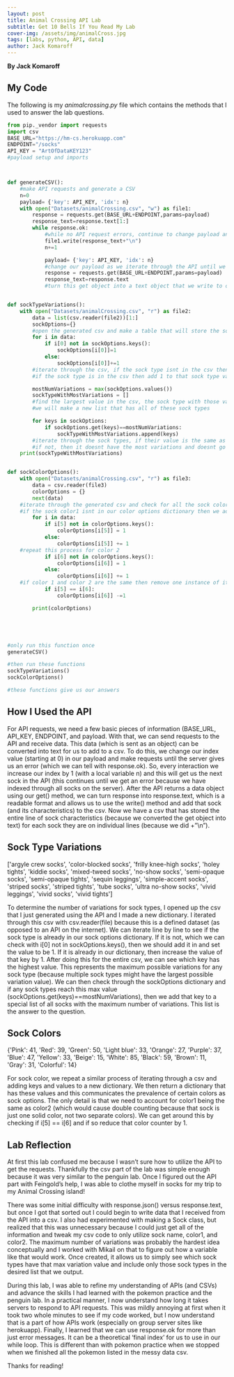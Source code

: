 ```yaml
---
layout: post
title: Animal Crossing API Lab
subtitle: Get 10 Bells If You Read My Lab
cover-img: /assets/img/animalCross.jpg
tags: [labs, python, API, data]
author: Jack Komaroff
---
```

**By Jack Komaroff**

## My Code

The following is my *animalcrossing.py* file which contains the methods that I used to answer the lab questions.

```py
from pip._vendor import requests
import csv
BASE_URL="https://hm-cs.herokuapp.com"
ENDPOINT="/socks"
API_KEY = "ArtOfDataKEY123"
#payload setup and imports



def generateCSV():
    #make API requests and generate a CSV
    n=0
    payload= {'key': API_KEY, 'idx': n}
    with open("Datasets/animalCrossing.csv", "w") as file1:
        response = requests.get(BASE_URL+ENDPOINT,params=payload)
        response_text=response.text[1:]
        while response.ok:
            #while no API request errors, continue to change payload and get new socks items
            file1.write(response_text+"\n")
            n+=1

            payload= {'key': API_KEY, 'idx': n}
            #change our payload as we iterate through the API until we get errors and no more socks are left
            response = requests.get(BASE_URL+ENDPOINT,params=payload)
            response_text=response.text
            #turn this get object into a text object that we write to our csv


def sockTypeVariations():
    with open("Datasets/animalCrossing.csv", "r") as file2:
        data = list(csv.reader(file2))[1:]
        sockOptions={}
        #open the generated csv and make a table that will store the sock types
        for i in data:
            if i[0] not in sockOptions.keys():
                sockOptions[i[0]]=1
            else:
                sockOptions[i[0]]+=1
        #iterate through the csv, if the sock type isnt in the csv then add its type to the csv
        #if the sock type is in the csv then add 1 to that sock type value

        mostNumVariations = max(sockOptions.values())
        sockTypeWithMostVariations = []
        #find the largest value in the csv, the sock type with those values have the most possible variations
        #we will make a new list that has all of these sock types

        for keys in sockOptions:
            if sockOptions.get(keys)==mostNumVariations:
                sockTypeWithMostVariations.append(keys)
        #iterate through the sock types, if their value is the same as the max variation value, then add it to our special list
        #if not, then it doesnt have the most variations and doesnt go in the special list
    print(sockTypeWithMostVariations)


def sockColorOptions():
    with open("Datasets/animalCrossing.csv", "r") as file3:
        data = csv.reader(file3)
        colorOptions = {}
        next(data)
    #iterate through the generated csv and check for all the sock colors
    #if the sock color1 isnt in our color options dictionary then we add it, if it is there then increase our count of that color by 1
        for i in data:
            if i[5] not in colorOptions.keys():
                colorOptions[i[5]] = 1
            else:
                colorOptions[i[5]] += 1
    #repeat this process for color 2
            if i[6] not in colorOptions.keys():
                colorOptions[i[6]] = 1
            else:
                colorOptions[i[6]] += 1
    #if color 1 and color 2 are the same then remove one instance of it so we dont double count
            if i[5] == i[6]:
                colorOptions[i[6]] -=1 

        print(colorOptions)





#only run this function once
generateCSV()

#then run these functions
sockTypeVariations()
sockColorOptions()

#these functions give us our answers
```
## How I Used the API

For API requests, we need a few basic pieces of information (BASE_URL, API_KEY, ENDPOINT, and payload. With that, we can send requests to the API and receive data. This data (which is sent as an object) can be converted into text for us to add to a csv. To do this, we change our index value (starting at 0) in our payload and make requests until the server gives us an error (which we can tell with response.ok). So, every interaction we increase our index by 1 (with a local variable n) and this will get us the next sock in the API (this continues until we get an error because we have indexed through all socks on the server). After the API returns a data object using our get() method, we can turn response into response.text, which is a readable format and allows us to use the write() method and add that sock (and its characteristics) to the csv. Now we have a csv that has stored the entire line of sock characteristics (because we converted the get object into text) for each sock they are on individual lines (because we did +”\n”). 

## Sock Type Variations

['argyle crew socks', 'color-blocked socks', 'frilly knee-high socks', 'holey tights', 'kiddie socks', 'mixed-tweed socks', 'no-show socks', 'semi-opaque socks', 'semi-opaque tights', 'sequin leggings', 'simple-accent socks', 'striped socks', 'striped tights', 'tube socks', 'ultra no-show socks', 'vivid leggings', 'vivid socks', 'vivid tights']

To determine the number of variations for sock types, I opened up the csv that I just generated using the API and I made a new dictionary. I iterated through this csv with csv.reader(file) because this is a defined dataset (as opposed to an API on the internet). We can iterate line by line to see if the sock type is already in our sock options dictionary. If it is not, which we can check with i[0] not in sockOptions.keys(), then we should add it in and set the value to be 1. If it is already in our dictionary, then increase the value of that key by 1. After doing this for the entire csv, we can see which key has the highest value. This represents the maximum possible variations for any sock type (because multiple sock types might have the largest possible variation value). We can then check through the sockOptions dictionary and if any sock types reach this max value (sockOptions.get(keys)==mostNumVariations), then we add that key to a special list of all socks with the maximum number of variations. This list is the answer to the question.

## Sock Colors

{'Pink': 41, 'Red': 39, 'Green': 50, 'Light blue': 33, 'Orange': 27, 'Purple': 37, 'Blue': 47, 'Yellow': 33, 'Beige': 15, 'White': 85, 'Black': 59, 'Brown': 11, 'Gray': 31, 'Colorful': 14}

For sock color, we repeat a similar process of iterating through a csv and adding keys and values to a new dictionary. We then return a dictionary that has these values and this communicates the prevalence of certain colors as sock options. The only detail is that we need to account for color1 being the same as color2 (which would cause double counting because that sock is just one solid color, not two separate colors). We can get around this by checking if i[5] == i[6] and if so reduce that color counter by 1. 

## Lab Reflection
 
At first this lab confused me because I wasn’t sure how to utilize the API to get the requests. Thankfully the csv part of the lab was simple enough because it was very similar to the penguin lab. Once I figured out the API part with Feingold’s help, I was able to clothe myself in socks for my trip to my Animal Crossing island! 

There was some initial difficulty with response.json() versus response.text, but once I got that sorted out I could begin to write data that I received from the API into a csv. I also had experimented with making a Sock class, but realized that this was unnecessary because I could just get all of the information and tweak my csv code to only utilize sock name, color1, and color2.  The maximum number of variations was probably the hardest idea conceptually and I worked with Mikail on that to figure out how a variable like that would work. Once created, it allows us to simply see which sock types have that max variation value and include only those sock types in the desired list that we output. 

During this lab, I was able to refine my understanding of APIs (and CSVs) and advance the skills I had learned with the pokemon practice and the penguin lab. In a practical manner, I now understand how long it takes servers to respond to API requests. This was mildly annoying at first when it took two whole minutes to see if my code worked, but I now understand that is a part of how APIs work (especially on group server sites like herokuapp). Finally, I learned that we can use response.ok for more than just error messages. It can be a theoretical ‘final index’ for us to use in our while loop. This is different than with pokemon practice when we stopped when we finished all the pokemon listed in the messy data csv. 

Thanks for reading!